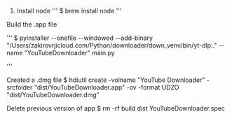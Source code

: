 1. Install node
'''
$ brew install node
'''

Build the .app file

'''
$ pyinstaller --onefile --windowed --add-binary "/Users/zakirovrjicloud.com/Python/downloader/down_venv/bin/yt-dlp:." --name "YouTubeDownloader" main.py


'''

Created a .dmg file
$ hdiutil create -volname "YouTube Downloader" -srcfolder "dist/YouTubeDownloader.app" -ov -format UDZO "dist/YouTubeDownloader.dmg"



Delete previous version of app
$ rm -rf build dist YouTubeDownloader.spec 